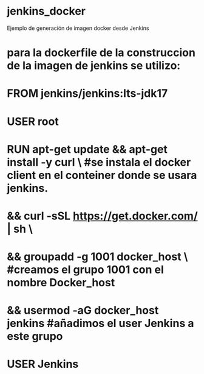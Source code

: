 # jenkins_docker
Ejemplo de generación de imagen docker desde Jenkins
# para la dockerfile de la construccion de la imagen de jenkins se utilizo:
# FROM jenkins/jenkins:lts-jdk17
# USER root
# RUN apt-get update && apt-get install -y curl \ #se instala el docker client en el conteiner donde se usara jenkins.
 #   && curl -sSL https://get.docker.com/ | sh \
 #   && groupadd -g 1001 docker_host \  #creamos el grupo 1001 con el nombre Docker_host
  #  && usermod -aG docker_host jenkins  #añadimos el user Jenkins a este grupo
# USER Jenkins
